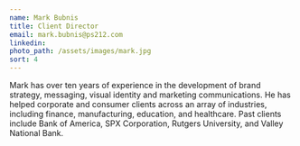 ```yaml
---
name: Mark Bubnis
title: Client Director
email: mark.bubnis@ps212.com
linkedin:
photo_path: /assets/images/mark.jpg
sort: 4
---
```


Mark has over ten years of experience in the development of brand strategy, messaging, visual identity and marketing communications. He has helped corporate and consumer clients across an array of industries, including finance, manufacturing, education, and healthcare. Past clients include Bank of America, SPX Corporation, Rutgers University, and Valley National Bank.

